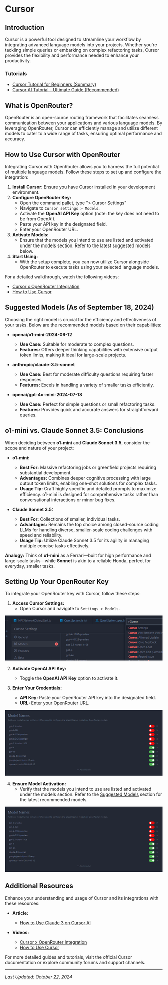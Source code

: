 # Cursor

## Introduction

Cursor is a powerful tool designed to streamline your workflow by integrating advanced language models into your projects. Whether you're tackling simple queries or embarking on complex refactoring tasks, Cursor provides the flexibility and performance needed to enhance your productivity.

### Tutorials

- [Cursor Tutorial for Beginners (Summary)](https://www.youtube.com/watch?v=ocMOZpuAMw4)
- [Cursor AI Tutorial - Ultimate Guide (Recommended)](https://www.youtube.com/watch?v=gqUQbjsYZLQ&pp=ygUYQ3Vyc29yIEFJIHVsdGltYXQgZWd1aWRl)

## What is OpenRouter?

OpenRouter is an open-source routing framework that facilitates seamless communication between your applications and various language models. By leveraging OpenRouter, Cursor can efficiently manage and utilize different models to cater to a wide range of tasks, ensuring optimal performance and accuracy.

## How to Use Cursor with OpenRouter

Integrating Cursor with OpenRouter allows you to harness the full potential of multiple language models. Follow these steps to set up and configure the integration:

1. **Install Cursor:** Ensure you have Cursor installed in your development environment.
2. **Configure OpenRouter Key:**
   - Open the command pallet, type "> Cursor Settings"
   - Navigate to `Cursor settings > Models`.
   - Activate the **OpenAI API Key** option (note: the key does not need to be from OpenAI).
   - Paste your API key in the designated field.
   - Enter your OpenRouter URL.
3. **Activate Models:**
   - Ensure that the models you intend to use are listed and activated under the models section. Refer to the latest suggested models below.
4. **Start Using:**
   - With the setup complete, you can now utilize Cursor alongside OpenRouter to execute tasks using your selected language models.

For a detailed walkthrough, watch the following videos:

- [Cursor x OpenRouter Integration](https://youtu.be/KHraTjGROMc)
- [How to Use Cursor](https://youtu.be/aOvYDI5Wtgc)

## Suggested Models (As of September 18, 2024)

Choosing the right model is crucial for the efficiency and effectiveness of your tasks. Below are the recommended models based on their capabilities:

- **openai/o1-mini-2024-09-12**

  - **Use Case:** Suitable for moderate to complex questions.
  - **Features:** Offers deeper thinking capabilities with extensive output token limits, making it ideal for large-scale projects.

- **anthropic/claude-3.5-sonnet**

  - **Use Case:** Best for moderate difficulty questions requiring faster responses.
  - **Features:** Excels in handling a variety of smaller tasks efficiently.

- **openai/gpt-4o-mini-2024-07-18**
  - **Use Case:** Perfect for simple questions or small refactoring tasks.
  - **Features:** Provides quick and accurate answers for straightforward queries.

## o1-mini vs. Claude Sonnet 3.5: Conclusions

When deciding between **o1-mini** and **Claude Sonnet 3.5**, consider the scope and nature of your project:

- **o1-mini:**

  - **Best For:** Massive refactoring jobs or greenfield projects requiring substantial development.
  - **Advantages:** Combines deeper cognitive processing with large output token limits, enabling one-shot solutions for complex tasks.
  - **Usage Tip:** Craft highly specific and detailed prompts to maximize efficiency. o1-mini is designed for comprehensive tasks rather than conversational interactions or minor bug fixes.

- **Claude Sonnet 3.5:**
  - **Best For:** Collections of smaller, individual tasks.
  - **Advantages:** Remains the top choice among closed-source coding LLMs for handling diverse, smaller-scale coding challenges with speed and reliability.
  - **Usage Tip:** Utilize Claude Sonnet 3.5 for its agility in managing multiple concise tasks effectively.

**Analogy:** Think of **o1-mini** as a Ferrari—built for high performance and large-scale tasks—while **Sonnet** is akin to a reliable Honda, perfect for everyday, smaller tasks.

## Setting Up Your OpenRouter Key

To integrate your OpenRouter key with Cursor, follow these steps:

1. **Access Cursor Settings:**
   - Open Cursor and navigate to `Settings > Models`.

![cursor-settings](./img/cursor-settings.png)

2. **Activate OpenAI API Key:**

   - Toggle the **OpenAI API Key** option to activate it.

3. **Enter Your Credentials:**
   - **API Key:** Paste your OpenRouter API key into the designated field.
   - **URL:** Enter your OpenRouter URL.

![cursor-models](./img/cursor-models.png)

4. **Ensure Model Activation:**
   - Verify that the models you intend to use are listed and activated under the models section. Refer to the [Suggested Models](#suggested-models-sept-181924) section for the latest recommended models.

![cursor-models](./img/cursor-models.png)

## Additional Resources

Enhance your understanding and usage of Cursor and its integrations with these resources:

- **Article:**

  - [How to Use Claude 3 on Cursor AI](https://medium.com/ai-creators/how-to-use-claude-3-on-cursor-ai-855edee19c6e)

- **Videos:**
  - [Cursor x OpenRouter Integration](https://youtu.be/KHraTjGROMc)
  - [How to Use Cursor](https://youtu.be/aOvYDI5Wtgc)

For more detailed guides and tutorials, visit the official Cursor documentation or explore community forums and support channels.

---

_Last Updated: October 22, 2024_
